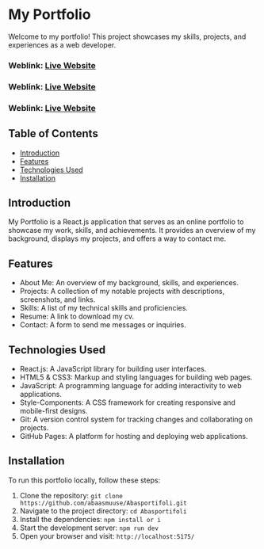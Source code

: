 # My Portfolio
Welcome to my portfolio! This project showcases my skills, projects, and experiences as a web developer.

### Weblink: [Live Website](https://absmseshidiriye.netlify.app/)
### Weblink: [Live Website](https://absmseshidiriye.netlify.app/)
### Weblink: [Live Website](https://absmseshidiriye.netlify.app/)



## Table of Contents
- [Introduction](#introduction)
- [Features](#features)
- [Technologies Used](#technologies-used)
- [Installation](#installation)

## Introduction
My Portfolio is a React.js application that serves as an online portfolio to showcase my work, skills, and achievements. It provides an overview of my background, displays my projects, and offers a way to contact me.

## Features
- About Me: An overview of my background, skills, and experiences.
- Projects: A collection of my notable projects with descriptions, screenshots, and links.
- Skills: A list of my technical skills and proficiencies.
- Resume: A link to download my cv.
- Contact: A form to send me messages or inquiries.

## Technologies Used
- React.js: A JavaScript library for building user interfaces.
- HTML5 & CSS3: Markup and styling languages for building web pages.
- JavaScript: A programming language for adding interactivity to web applications.
- Style-Components: A CSS framework for creating responsive and mobile-first designs.
- Git: A version control system for tracking changes and collaborating on projects.
- GitHub Pages: A platform for hosting and deploying web applications.

## Installation
To run this portfolio locally, follow these steps:

1. Clone the repository: `git clone https://github.com/abaasmuuse/Abasportifoli.git`
2. Navigate to the project directory: `cd Abasportifoli`
3. Install the dependencies: `npm install or i`
4. Start the development server: `npm run dev`
5. Open your browser and visit: `http://localhost:5175/`
